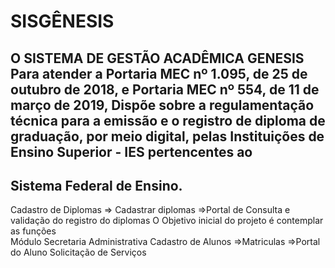 # SISGÊNESIS
O SISTEMA DE GESTÃO ACADÊMICA GENESIS
Para atender a Portaria MEC nº 1.095, de 25 de outubro de 2018, e Portaria MEC nº 554, de 11 de março de 2019, 
Dispõe sobre a regulamentação técnica para a emissão e o registro de diploma de graduação, por meio digital, pelas Instituições de Ensino 
Superior - IES pertencentes ao
-------------------------------
Sistema Federal de Ensino. 
------------------------------
Cadastro de Diplomas => Cadastrar diplomas =>Portal de Consulta e validação do registro do diplomas
O Objetivo inicial do projeto é contemplar as funções  
Módulo Secretaria Administrativa
Cadastro de Alunos =>Matriculas =>Portal do Aluno
Solicitação de Serviços 




